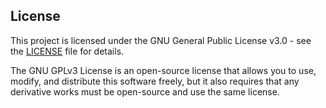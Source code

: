 ## License

This project is licensed under the GNU General Public License v3.0 - see the [LICENSE](LICENSE) file for details.

The GNU GPLv3 License is an open-source license that allows you to use, modify, and distribute this software freely, but it also requires that any derivative works must be open-source and use the same license.

